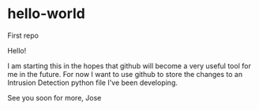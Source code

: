 # hello-world
First repo

Hello!

I am starting this in the hopes that github will become a very useful tool for me in the future.
For now I want to use github to store the changes to an Intrusion Detection python file I've been
developing.

See you soon for more,
Jose
